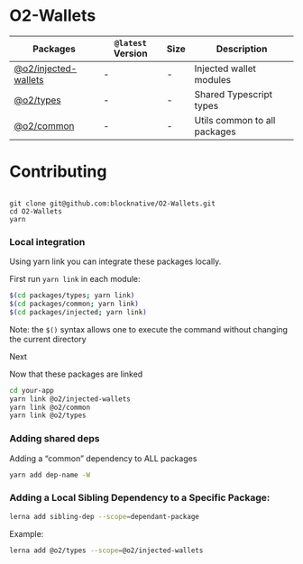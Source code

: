 # O2-Wallets

| Packages                                 | `@latest` Version | Size | Description                  |
| ---------------------------------------- | ----------------- | ---- | ---------------------------- |
| [@o2/injected-wallets][injected-wallets] | -                 | -    | Injected wallet modules      |
| [@o2/types][types-wallets]               | -                 | -    | Shared Typescript types      |
| [@o2/common][common-wallets]             | -                 | -    | Utils common to all packages |

# Contributing

```

git clone git@github.com:blocknative/O2-Wallets.git
cd O2-Wallets
yarn

```

### Local integration

Using yarn link you can integrate these packages locally.

First run `yarn link` in each module:

```bash
$(cd packages/types; yarn link)
$(cd packages/common; yarn link)
$(cd packages/injected; yarn link)
```

Note: the `$()` syntax allows one to execute the command without changing the current directory

Next

Now that these packages are linked

```bash
cd your-app
yarn link @o2/injected-wallets
yarn link @o2/common
yarn link @o2/types
```

### Adding shared deps

Adding a “common” dependency to ALL packages

```bash
yarn add dep-name -W
```

### Adding a Local Sibling Dependency to a Specific Package:

```bash
lerna add sibling-dep --scope=dependant-package
```

Example:

```bash
lerna add @o2/types --scope=@o2/injected-wallets
```

```bash

```

<!----- Links ----->

[injected-wallets]: ./packages/injected
[types-wallets]: ./packages/types
[common-wallets]: ./packages/common
